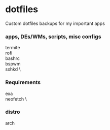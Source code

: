 # dotfiles
Custom dotfiles backups for my important apps

### apps, DEs/WMs, scripts, misc configs
termite \
rofi \
bashrc \
bspwm \
sxhkd \

### Requirements
exa \
neofetch \

### distro
arch
